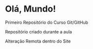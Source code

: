 # Olá, Mundo!
 Primeiro Repositório do Curso Git/GitHub

 Repositório criado durante a aula

Alteração Remota dentro do Site

